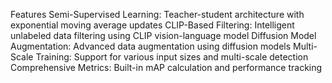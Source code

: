 Features
Semi-Supervised Learning: Teacher-student architecture with exponential moving average updates
CLIP-Based Filtering: Intelligent unlabeled data filtering using CLIP vision-language model
Diffusion Model Augmentation: Advanced data augmentation using diffusion models
Multi-Scale Training: Support for various input sizes and multi-scale detection
Comprehensive Metrics: Built-in mAP calculation and performance tracking
